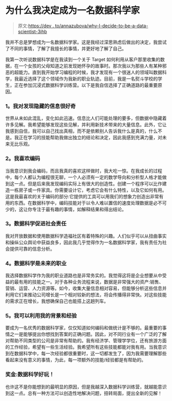 # 为什么我决定成为一名数据科学家

> 原文:[https://dev . to/annazubova/why-I-decide-to-be-a-data-scientist-3ihb](https://dev.to/annazubova/why-i-decided-to-become-a-data-scientist-3ihb)

我并不总是梦想成为一名数据科学家。这是我经过深思熟虑后做出的决定，我尝试了不同的事情，了解了我擅长的事情，并更好地了解了自己。

我第一次听说数据科学是在我读到一个关于 Target 如何利用从客户那里收集的数据，在一个女孩的父母知道之前发现她怀孕的故事时。那次我以为那些人有某种邪恶的超能力。直到我开始学习编程的时候，我才发现有一个很迷人的领域叫数据科学，我最近选择了这个领域作为我新的职业轨迹。目前，我是一名熨斗学校的学生，正在参加沉浸式数据科学训练营。以下是我自信选择了正确道路的最重要原因。

### [](#1-i-am-curious-to-find-hidden-information-insights)1。我对发现隐藏的信息很好奇

世界从未如此混乱，变化如此迅速。信息比人们可能处理的要多，但数据中隐藏着许多见解。我希望能够发现这些见解，并利用新技术带来的大量信息。此外，它让我感到自信，我可以自己找出真相，而不是依赖别人告诉我什么是真的，什么不是。我正在学习的技能帮助我做出独立的结论和决定，因此我感到充满力量，对未来无比乐观。

### [](#2-i-love-coding)2。我喜欢编码

当我意识到我会编码，而且我真的喜欢这样做时，我大吃一惊。在我成长的过程中，每个人都认为编程很无聊，一个人必须有一定的数学导向和分析型人格才能做到这一点。但是后来我发现编码实际上有很大的创造性。创建一个程序可以比作建造一栋房子或一件家具。你需要设计它，考虑它会有什么特性，以及它如何有用。这是我最喜欢的关于编码的部分:它提供的工具可以用我们的想象力创造出非常有用的东西。在数据科学中，编码技能对于以令人难以置信的速度处理数据是必不可少的，这让你专注于最有趣的事情，如解释结果和得出结论。

### [](#3-data-science-promotes-social-responsibility)3。数据科学促进社会责任

我对开放数据和使用数据科学造福社区有着特殊的兴趣。人们似乎可以从扭曲事实和操纵公众舆论中获益良多，因此我几乎觉得作为一名数据科学家，我有责任为社会提供可靠的信息分析。

### [](#4-data-science-is-the-career-of-the-future)4。数据科学是未来的职业

我选择数据科学作为我的职业道路也是非常务实的。我觉得这将是企业想要从中受益的最有用的技能之一。对于各种业务流程来说，数据是非常强大的资产:销售、营销、运营、人力资源等。如今，收集大量信息相对容易，但能够分析这些信息并利用它们来推动公司增长是一个相对较新的想法，将会传播得非常快。对这些技能的需求正在增长，我想确保自己也能搭上这趟列车。

### [](#5-i-can-make-use-of-my-background-and-experience)5。我可以利用我的背景和经验

要成为一名优秀的数据科学家，仅仅知道如何编码和做统计是不够的。最重要的事情之一是能够提出你想找到答案的正确问题。因此，对不同行业有一个广泛的了解对帮助不同类型的公司是非常有帮助的。我有经济学、管理学学位，还有旅游方面的工作经验，希望有一些生活经验。我希望所有这些技能都能对我有用。当我意识到在数据科学中，每一次经验都很重要时，这一切都发生了，因为我需要理解那些看起来没有意义的事情，为此，每一项额外的技能/经验都是有帮助的。

### [](#bonus-data-science-is-fun)奖金:数据科学好玩！

也许这不是你能想到的最明显的原因，但是我越深入数据科学训练营，就越能意识到这一点。总有一种方法可以创造性地解决问题，扭转局面，提出全新的见解！